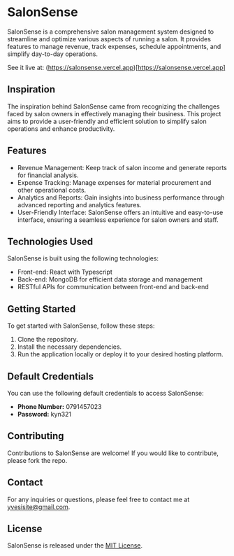 # SalonSense

SalonSense is a comprehensive salon management system designed to streamline and optimize various aspects of running a salon. It provides features to manage revenue, track expenses, schedule appointments, and simplify day-to-day operations.

See it live at: (https://salonsense.vercel.app)[https://salonsense.vercel.app]

## Inspiration

The inspiration behind SalonSense came from recognizing the challenges faced by salon owners in effectively managing their business. This project aims to provide a user-friendly and efficient solution to simplify salon operations and enhance productivity.

## Features

- Revenue Management: Keep track of salon income and generate reports for financial analysis.
- Expense Tracking: Manage expenses for material procurement and other operational costs.
- Analytics and Reports: Gain insights into business performance through advanced reporting and analytics features.
- User-Friendly Interface: SalonSense offers an intuitive and easy-to-use interface, ensuring a seamless experience for salon owners and staff.

## Technologies Used

SalonSense is built using the following technologies:

- Front-end: React with Typescript
- Back-end: MongoDB for efficient data storage and management
- RESTful APIs for communication between front-end and back-end

## Getting Started

To get started with SalonSense, follow these steps:

1. Clone the repository.
2. Install the necessary dependencies.
3. Run the application locally or deploy it to your desired hosting platform.

## Default Credentials

You can use the following default credentials to access SalonSense:

- **Phone Number:** 0791457023
- **Password:** kyn321

## Contributing

Contributions to SalonSense are welcome! If you would like to contribute, please fork the repo.

## Contact

For any inquiries or questions, please feel free to contact me at [yvesisite@gmail.com](mailto:yvesisite@gmail.com).

## License

SalonSense is released under the [MIT License](LICENSE).
